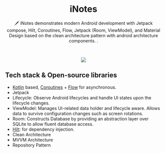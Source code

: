 <h1 align="center">iNotes</h1>

<p align="center">  
🗡️ iNotes demonstrates modern Android development with Jetpack compose, Hilt, Coroutines, Flow, Jetpack (Room, ViewModel), and Material Design based on the clean architecture pattern with android architecture components. 
.
</p>
</br>


<p align="center">
<img src="https://github.com/noureldensaid/CleanArchitectureNoteApp/assets/93207605/f05317cf-407a-43c4-a2e1-e6003bb516b4"  />
</p>

## Tech stack & Open-source libraries
- [Kotlin](https://kotlinlang.org/) based, [Coroutines](https://github.com/Kotlin/kotlinx.coroutines) + [Flow](https://kotlin.github.io/kotlinx.coroutines/kotlinx-coroutines-core/kotlinx.coroutines.flow/) for asynchronous.
- Jetpack
- Lifecycle: Observe Android lifecycles and handle UI states upon the lifecycle changes.
- ViewModel: Manages UI-related data holder and lifecycle aware. Allows data to survive configuration changes such as screen rotations.
- Room: Constructs Database by providing an abstraction layer over SQLite to allow fluent database access.
- [Hilt](https://dagger.dev/hilt/): for dependency injection.
- Clean Architecture
- MVVM Architecture 
- Repository Pattern

